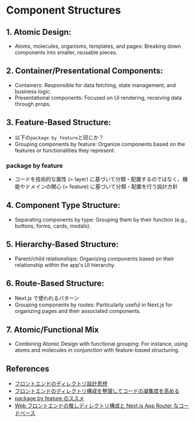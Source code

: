 # Component Structures

## 1. Atomic Design:

- Atoms, molecules, organisms, templates, and pages: Breaking down components into smaller, reusable pieces.

## 2. Container/Presentational Components:

- Containers: Responsible for data fetching, state management, and business logic.
- Presentational components: Focused on UI rendering, receiving data through props.

## 3. Feature-Based Structure:

- 以下の`package by feature`と同じか？
- Grouping components by feature: Organize components based on the features or functionalities they represent.

### package by feature

- コードを技術的な属性 (= layer) に基づいて分類・配置するのではなく、機能やドメインの関心 (= feature) に基づいて分類・配置を行う設計方針

## 4. Component Type Structure:

- Separating components by type: Grouping them by their function (e.g., buttons, forms, cards, modals).

## 5. Hierarchy-Based Structure:

- Parent/child relationships: Organizing components based on their relationship within the app's UI hierarchy.

## 6. Route-Based Structure:

- Next.js で使われるパターン
- Grouping components by routes: Particularly useful in Next.js for organizing pages and their associated components.

## 7. Atomic/Functional Mix

- Combining Atomic Design with functional grouping: For instance, using atoms and molecules in conjunction with feature-based structuring.

## References

- [フロントエンドのディレクトリ設計思想](https://zenn.dev/mybest_dev/articles/c0570e67978673)
- [フロントエンドのディレクトリ構成を整理してコードの凝集度を高める](https://zenn.dev/atamaplus/articles/frontend-package-by-feature)
- [package by feature のススメ](https://zenn.dev/pandanoir/articles/d74d317f2b3caf)
- [Web フロントエンドの推しディレクトリ構成と Next.js App Router なコードベース](https://zenn.dev/overflow_offers/articles/20231215-directory-structure)
